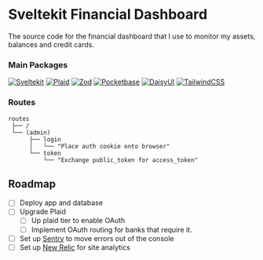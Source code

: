 # Sveltekit Financial Dashboard

The source code for the financial dashboard that I use to monitor my assets, balances and credit cards.

### Main Packages

[![Sveltekit](https://img.shields.io/badge/sveltekit-gray?logo=svelte&style=for-the-badge)](https://kit.svelte.dev/)
[![Plaid](https://img.shields.io/badge/plaid-gray?logo=diaspora&style=for-the-badge)](https://plaid.com/docs/)
[![Zod](https://img.shields.io/badge/zod-gray?logo=zod&style=for-the-badge)](https://zod.dev/)
[![Pocketbase](https://img.shields.io/badge/pocketbase-gray?logo=pocketbase&style=for-the-badge)](https://pocketbase.io/)
[![DaisyUI](https://img.shields.io/badge/daisyui-gray?logo=daisyui&style=for-the-badge)](https://daisyui.com/)
[![TailwindCSS](https://img.shields.io/badge/tailwindcss-gray?logo=tailwindcss&style=for-the-badge)](https://tailwindcss.com/)

### Routes

```gql
routes
 ├── /
 └── (admin)
      ├── login
      │   └── "Place auth cookie onto browser"
      └── token
          └── "Exchange public_token for access_token"
```

## Roadmap

- [ ] Deploy app and database
- [ ] Upgrade Plaid
  - [ ] Up plaid tier to enable OAuth
  - [ ] Implement OAuth routing for banks that require it.
- [ ] Set up [Sentry](https://sentry.io/) to move errors out of the console
- [ ] Set up [New Relic](https://newrelic.com/) for site analytics
